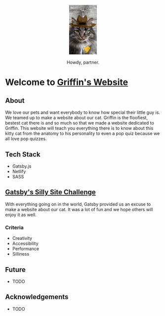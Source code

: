 <p align='center'>
  <a href="https://griffin-cat.netlify.app/">
    <img src="./src/images/griffin1.jpg" width=90/>
  </a>
</p>

<p align='center'>Howdy, partner.</p>

# Welcome to [Griffin's Website](https://griffin-cat.netlify.app/)

## About

We love our pets and want everybody to know how special their little guy is. We teamed up to make a website about our cat. Griffin is the floofiest, bestest cat there is and so much so that we made a website dedicated to Griffin. This website will teach you everything there is to know about this kitty cat from the anatomy to his personality to even a pop quiz because we all love pop quizzes.

## Tech Stack

- Gatsby.js
- Netlify
- SASS

## [Gatsby's Silly Site Challenge](https://www.gatsbyjs.com/silly-site-challenge)

With everything going on in the world, Gatsby provided us an excuse to make a website about our cat. It was a lot of fun and we hope others will enjoy it as well.


### Criteria
- Creativity
- Accessibility
- Performance
- Silliness

## Future
- TODO

## Acknowledgements
- TODO
